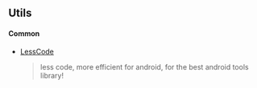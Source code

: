 ## Utils

#### Common

* [LessCode][]

  > less code, more efficient for android, for the best android tools library!

   [LessCode]: https://github.com/openproject/LessCode
